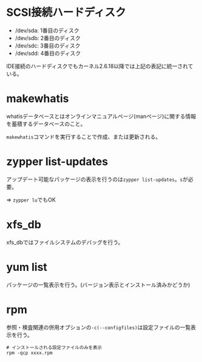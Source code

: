 # SCSI接続ハードディスク

- /dev/sda: 1番目のディスク
- /dev/sdb: 2番目のディスク
- /dev/sdc: 3番目のディスク
- /dev/sdd: 4番目のディスク

IDE接続のハードディスクでもカーネル2.6.18以降では上記の表記に統一されている。

# makewhatis

whatisデータベースとはオンラインマニュアルページ(manページ)に関する情報を蓄積するデータベースのこと。

`makewhatis`コマンドを実行することで作成、または更新される。

# zypper list-updates

アップデート可能なパッケージの表示を行うのは`zypper list-updates`。`s`が必要。

=> `zypper lu`でもOK

# xfs_db

xfs_dbではファイルシステムのデバッグを行う。

# yum list

パッケージの一覧表示を行う。(バージョン表示とインストール済みかどうか)

# rpm

参照・検査関連の併用オプションの`-c(--configfiles)`は設定ファイルの一覧表示を行う。

```
# インストールされる設定ファイルのみを表示
rpm -qcp xxxx.rpm
```

